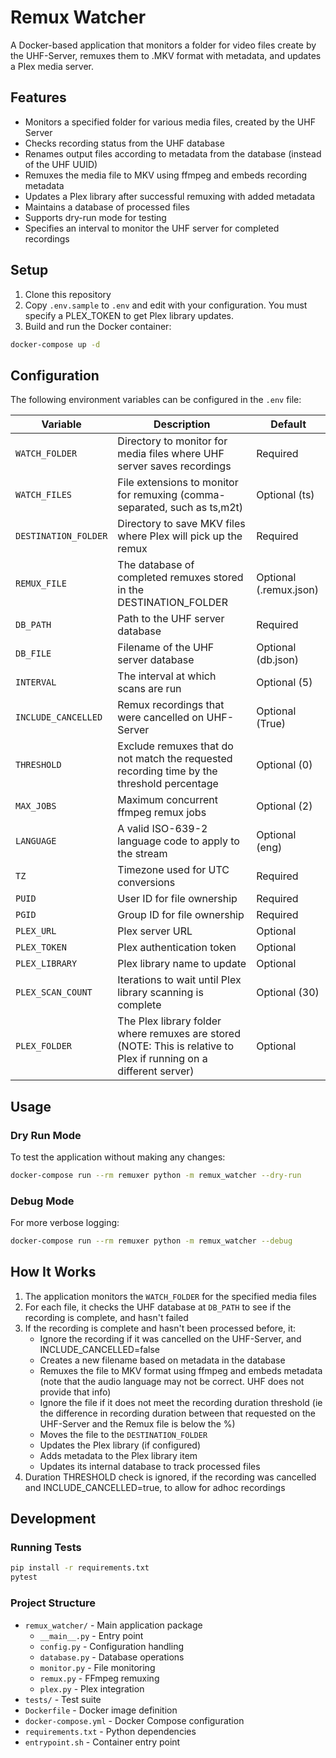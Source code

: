 # Remux Watcher

A Docker-based application that monitors a folder for video files create by the UHF-Server, remuxes them to .MKV format with metadata, and updates a Plex media server.

## Features

- Monitors a specified folder for various media files, created by the UHF Server
- Checks recording status from the UHF database
- Renames output files according to metadata from the database (instead of the UHF UUID)
- Remuxes the media file to MKV using ffmpeg and embeds recording metadata
- Updates a Plex library after successful remuxing with added metadata
- Maintains a database of processed files
- Supports dry-run mode for testing
- Specifies an interval to monitor the UHF server for completed recordings

## Setup

1. Clone this repository
2. Copy `.env.sample` to `.env` and edit with your configuration. You must specify a PLEX_TOKEN to get Plex library updates.
3. Build and run the Docker container:

```bash
docker-compose up -d
```

## Configuration

The following environment variables can be configured in the `.env` file:

| Variable | Description | Default |
|----------|-------------|---------|
| `WATCH_FOLDER` | Directory to monitor for media files where UHF server saves recordings | Required |
| `WATCH_FILES` | File extensions to monitor for remuxing (comma-separated, such as ts,m2t) | Optional (ts) |
| `DESTINATION_FOLDER` | Directory to save MKV files where Plex will pick up the remux | Required |
| `REMUX_FILE` | The database of completed remuxes stored in the DESTINATION_FOLDER | Optional (.remux.json) |
| `DB_PATH` | Path to the UHF server database | Required |
| `DB_FILE` | Filename of the UHF server database | Optional (db.json)|
| `INTERVAL` | The interval at which scans are run | Optional (5) |
| `INCLUDE_CANCELLED` | Remux recordings that were cancelled on UHF-Server | Optional (True) |
| `THRESHOLD` | Exclude remuxes that do not match the requested recording time by the threshold percentage | Optional (0) |
| `MAX_JOBS` | Maximum concurrent ffmpeg remux jobs | Optional (2) |
| `LANGUAGE` | A valid ISO-639-2 language code to apply to the stream | Optional (eng) |
| `TZ` | Timezone used for UTC conversions | Required |
| `PUID` | User ID for file ownership | Required |
| `PGID` | Group ID for file ownership | Required |
| `PLEX_URL` | Plex server URL | Optional |
| `PLEX_TOKEN` | Plex authentication token | Optional |
| `PLEX_LIBRARY` | Plex library name to update | Optional |
| `PLEX_SCAN_COUNT` | Iterations to wait until Plex library scanning is complete | Optional (30) |
| `PLEX_FOLDER` | The Plex library folder where remuxes are stored (NOTE: This is relative to Plex if running on a different server) | Optional |

## Usage

### Dry Run Mode

To test the application without making any changes:

```bash
docker-compose run --rm remuxer python -m remux_watcher --dry-run
```

### Debug Mode

For more verbose logging:

```bash
docker-compose run --rm remuxer python -m remux_watcher --debug
```

## How It Works

1. The application monitors the `WATCH_FOLDER` for the specified media files
2. For each file, it checks the UHF database at `DB_PATH` to see if the recording is complete, and hasn't failed
3. If the recording is complete and hasn't been processed before, it:
   - Ignore the recording if it was cancelled on the UHF-Server, and INCLUDE_CANCELLED=false
   - Creates a new filename based on metadata in the database
   - Remuxes the file to MKV format using ffmpeg and embeds metadata (note that the audio language may not be correct. UHF does not provide that info)
   - Ignore the file if it does not meet the recording duration threshold (ie the difference in recording duration between that requested on the UHF-Server and the Remux file is below the %)
   - Moves the file to the `DESTINATION_FOLDER`
   - Updates the Plex library (if configured)
   - Adds metadata to the Plex library item
   - Updates its internal database to track processed files
4. Duration THRESHOLD check is ignored, if the recording was cancelled and INCLUDE_CANCELLED=true, to allow for adhoc recordings

## Development

### Running Tests

```bash
pip install -r requirements.txt
pytest
```

### Project Structure

- `remux_watcher/` - Main application package
  - `__main__.py` - Entry point
  - `config.py` - Configuration handling
  - `database.py` - Database operations
  - `monitor.py` - File monitoring
  - `remux.py` - FFmpeg remuxing
  - `plex.py` - Plex integration
- `tests/` - Test suite
- `Dockerfile` - Docker image definition
- `docker-compose.yml` - Docker Compose configuration
- `requirements.txt` - Python dependencies
- `entrypoint.sh` - Container entry point

